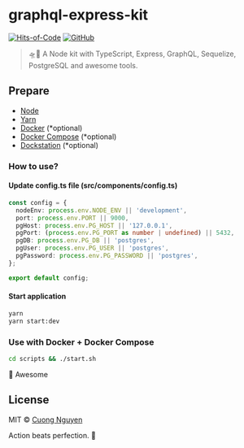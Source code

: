 # graphql-express-kit

[![Hits-of-Code](https://hitsofcode.com/github/103cuong/graphql-express-kit)](https://hitsofcode.com/view/github/103cuong/graphql-express-kit)
[![GitHub](https://img.shields.io/github/license/103cuong/graphql-express-kit.svg)](https://github.com/103cuong/graphql-express-kit/blob/master/LICENSE)

> 🛸🦍 A Node kit with TypeScript, Express, GraphQL, Sequelize, PostgreSQL and awesome tools.

## Prepare

- [Node](https://nodejs.org/en/)
- [Yarn](https://yarnpkg.com/)
- [Docker](https://www.docker.com/) (*optional)
- [Docker Compose](https://docs.docker.com/compose/) (*optional)
- [Dockstation](https://dockstation.io/) (*optional)

### How to use?

#### Update config.ts file (src/components/config.ts)

```typescript
const config = {
  nodeEnv: process.env.NODE_ENV || 'development',
  port: process.env.PORT || 9000,
  pgHost: process.env.PG_HOST || '127.0.0.1',
  pgPort: (process.env.PG_PORT as number | undefined) || 5432,
  pgDB: process.env.PG_DB || 'postgres',
  pgUser: process.env.PG_USER || 'postgres',
  pgPassword: process.env.PG_PASSWORD || 'postgres',
};

export default config;
```

#### Start application

```sh
yarn
yarn start:dev
```

### Use with Docker + Docker Compose

```sh
cd scripts && ./start.sh
```

🙌 Awesome

## License

MIT © [Cuong Nguyen](https://www.linkedin.com/in/cuong9/)


<!-- INSPIRATIONAL_QUOTE_START -->
Action beats perfection.
🐯
<!-- INSPIRATIONAL_QUOTE_END -->

